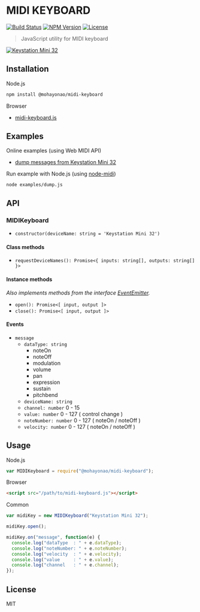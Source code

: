 # MIDI KEYBOARD
[![Build Status](http://img.shields.io/travis/mohayonao/midi-keyboard.svg?style=flat-square)](https://travis-ci.org/mohayonao/midi-keyboard)
[![NPM Version](http://img.shields.io/npm/v/@mohayonao/midi-keyboard.svg?style=flat-square)](https://www.npmjs.org/package/@mohayonao/midi-keyboard)
[![License](http://img.shields.io/badge/license-MIT-brightgreen.svg?style=flat-square)](http://mohayonao.mit-license.org/)

> JavaScript utility for MIDI keyboard

[![Keystation Mini 32](http://otononaru.appspot.com/cdn/git-hub/midi-keyboard/ks32.jpg)](http://m-audio.com/products/view/keystation-mini-32)

## Installation

Node.js

```sh
npm install @mohayonao/midi-keyboard
```

Browser

- [midi-keyboard.js](http://mohayonao.github.io/midi-keyboard/build/midi-keyboard.js)

## Examples

Online examples (using Web MIDI API)

- [dump messages from Keystation Mini 32](http://mohayonao.github.io/midi-keyboard./examples/dump.html)

Run example with Node.js (using [node-midi](https://github.com/justinlatimer/node-midi))

```
node examples/dump.js
```
## API
### MIDIKeyboard
- `constructor(deviceName: string = 'Keystation Mini 32')`

#### Class methods

- `requestDeviceNames(): Promise<{ inputs: string[], outputs: string[] }>`

#### Instance methods
_Also implements methods from the interface [EventEmitter](https://nodejs.org/api/events.html)._

- `open(): Promise<[ input, output ]>`
- `close(): Promise<[ input, output ]>`

#### Events

- `message`
  - `dataType: string`
    - noteOn
    - noteOff
    - modulation
    - volume
    - pan
    - expression
    - sustain
    - pitchbend
  - `deviceName: string`
  - `channel: number` 0 - 15
  - `value: number` 0 - 127 ( control change )
  - `noteNumber: number` 0 - 127 ( noteOn / noteOff )
  - `velocity: number` 0 - 127 ( noteOn / noteOff )

## Usage

Node.js

```js
var MIDIKeyboard = require("@mohayonao/midi-keyboard");
```

Browser
```html
<script src="/path/to/midi-keyboard.js"></script>
```

Common

```js
var midiKey = new MIDIKeyboard("Keystation Mini 32");

midiKey.open();

midiKey.on("message", function(e) {
  console.log("dataType  : " + e.dataType);
  console.log("noteNumber: " + e.noteNumber);
  console.log("velocity  : " + e.velocity);
  console.log("value     : " + e.value);
  console.log("channel   : " + e.channel);
});  
```

## License
MIT
